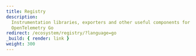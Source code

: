 ```yaml
---
title: Registry
description:
  Instrumentation libraries, exporters and other useful components for
  OpenTelemetry Go
redirect: /ecosystem/registry/?language=go
_build: { render: link }
weight: 300
---
```

